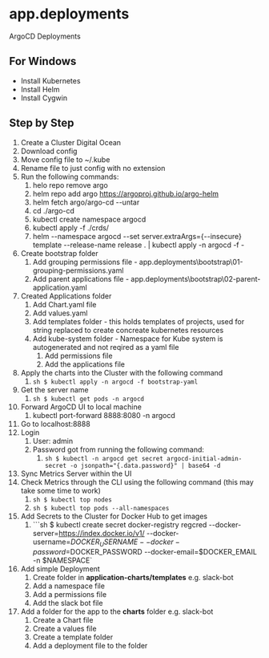 # app.deployments
ArgoCD Deployments

## For Windows
- Install Kubernetes
- Install Helm
- Install Cygwin

## Step by Step
1. Create a Cluster Digital Ocean
2. Download config
3. Move config file to ~/.kube
4. Rename file to just config with no extension
5. Run the following commands:
    1. helo repo remove argo
    2. helm repo add argo https://argoproj.github.io/argo-helm
    3. helm fetch argo/argo-cd --untar
    4. cd ./argo-cd
    5. kubectl create namespace argocd
    6. kubectl apply -f ./crds/
    7. helm --namespace argocd --set server.extraArgs={--insecure} template --release-name release . | kubectl apply -n argocd -f -
6. Create bootstrap folder
    1. Add grouping permissions file - app.deployments\bootstrap\01-grouping-permissions.yaml
    2. Add parent applications file - app.deployments\bootstrap\02-parent-application.yaml
7. Created Applications folder
    1. Add Chart.yaml file
    2. Add values.yaml
    3. Add templates folder - this holds templates of projects, used for string replaced to create concreate kubernetes resources
    4. Add kube-system folder - Namespace for Kube system is autogenerated and not reqired as a yaml file
        1. Add permissions file
        2. Add the applications file
8. Apply the charts into the Cluster with the following command
    1. ```sh $ kubectl apply -n argocd -f bootstrap-yaml```
9. Get the server name
    1. ```sh $ kubectl get pods -n argocd```
10. Forward ArgoCD UI to local machine
    1. kubectl port-forward <REPLACE WITH NAME FROM PREVIOUS COMMAND> 8888:8080 -n argocd
11. Go to localhost:8888
12. Login
    1. User: admin
    2. Password got from running the following command: 
        1. ```sh $ kubectl -n argocd get secret argocd-initial-admin-secret -o jsonpath="{.data.password}" | base64 -d```
13. Sync Metrics Server within the UI
14. Check Metrics through the CLI using the following command (this may take some time to work)
    1. ```sh $ kubectl top nodes```
    2. ```sh $ kubectl top pods --all-namespaces```
15. Add Secrets to the Cluster for Docker Hub to get images
    1. ```sh $ kubectl create secret docker-registry regcred --docker-server=https://index.docker.io/v1/ --docker-username=$DOCKER_USERNAME --docker-password=$DOCKER_PASSWORD --docker-email=$DOCKER_EMAIL -n $NAMESPACE`
16. Add simple Deployment
    1. Create folder in **application-charts/templates** e.g. slack-bot
    2. Add a namespace file
    3. Add a permissions file
    4. Add the slack bot file
17. Add a folder for the app to the **charts** folder e.g. slack-bot
    1. Create a Chart file
    2. Create a values file
    3. Create a template folder
    4. Add a deployment file to the folder